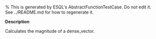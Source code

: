% This is generated by ESQL's AbstractFunctionTestCase. Do not edit it. See ../README.md for how to regenerate it.

**Description**

Calculates the magnitude of a dense_vector.

